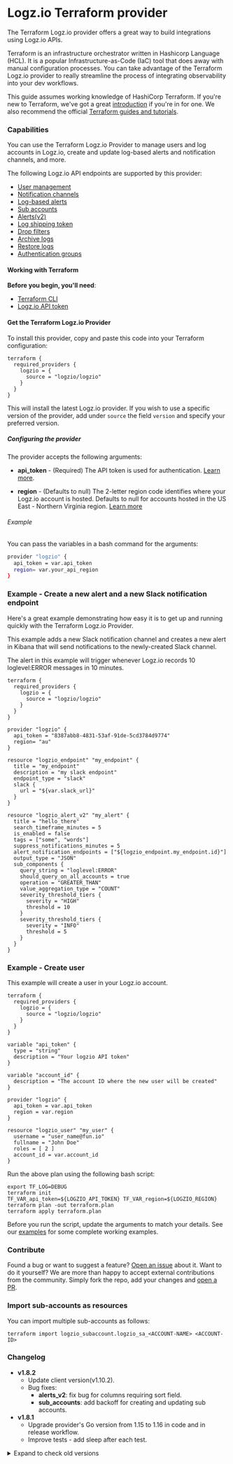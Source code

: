 # Logz.io Terraform provider

The Terraform Logz.io provider offers a great way to build integrations using Logz.io APIs.

Terraform is an infrastructure orchestrator written in Hashicorp Language (HCL). It is a popular Infrastructure-as-Code (IaC) tool that does away with manual configuration processes. You can take advantage of the Terraform Logz.io provider to really streamline the process of integrating observability into your dev workflows.

This guide assumes working knowledge of HashiCorp Terraform. If you're new to Terraform, we've got a great [introduction](https://logz.io/blog/terraform-vs-ansible-vs-puppet/) if you're in for one. We also recommend the official [Terraform guides and tutorials](https://www.terraform.io/guides/index.html).

### Capabilities

You can use the Terraform Logz.io Provider to manage users and log accounts in Logz.io, create and update log-based alerts and notification channels, and more.

The following Logz.io API endpoints are supported by this provider:

* [User management](https://docs.logz.io/api/#tag/Manage-users)
* [Notification channels](https://docs.logz.io/api/#tag/Manage-notification-endpoints)
* [Log-based alerts](https://github.com/logzio/public-api/tree/master/alerts)
* [Sub accounts](https://docs.logz.io/api/#tag/Manage-sub-accounts)
* [Alerts(v2)](https://docs.logz.io/api/#tag/Alerts)
* [Log shipping token](https://docs.logz.io/api/#tag/Manage-log-shipping-tokens)
* [Drop filters](https://docs.logz.io/api/#tag/Drop-filters)
* [Archive logs](https://docs.logz.io/api/#tag/Archive-logs)
* [Restore logs](https://docs.logz.io/api/#tag/Restore-logs)
* [Authentication groups](https://docs.logz.io/api/#tag/Authentication-groups)

#### Working with Terraform

<div class="tasklist">

**Before you begin, you'll need**:

* [Terraform CLI](https://learn.hashicorp.com/tutorials/terraform/install-cli)
* [Logz.io API token](/)

#### Get the Terraform Logz.io Provider

To install this provider, copy and paste this code into your Terraform configuration:

```hcl
terraform {
  required_providers {
    logzio = {
      source = "logzio/logzio"
    }
  }
}
```

This will install the latest Logz.io provider.
If you wish to use a specific version of the provider, add under `source` the field `version` and specify your preferred version.


##### Configuring the provider

The provider accepts the following arguments:

* **api_token** - (Required) The API token is used for authentication. [Learn more](/user-guide/tokens/api-tokens.html).

* **region** - (Defaults to null) The 2-letter region code identifies where your Logz.io account is hosted.
Defaults to null for accounts hosted in the US East - Northern Virginia region. [Learn more](https://docs.logz.io/user-guide/accounts/account-region.html)

###### Example

You can pass the variables in a bash command for the arguments:

```bash
provider "logzio" {
  api_token = var.api_token
  region= var.your_api_region
}
```
</div>


### Example - Create a new alert and a new Slack notification endpoint

Here's a great example demonstrating how easy it is to get up and running quickly with the Terraform Logz.io Provider.

This example adds a new Slack notification channel and creates a new alert in Kibana that will send notifications to the newly-created Slack channel.

The alert in this example will trigger whenever Logz.io records 10 loglevel:ERROR messages in 10 minutes.

```
terraform {
  required_providers {
    logzio = {
      source = "logzio/logzio"
    }
  }
}

provider "logzio" {
  api_token = "8387abb8-4831-53af-91de-5cd3784d9774"
  region= "au"
}

resource "logzio_endpoint" "my_endpoint" {
  title = "my_endpoint"
  description = "my slack endpoint"
  endpoint_type = "slack"
  slack {
    url = "${var.slack_url}"
  }
}

resource "logzio_alert_v2" "my_alert" {
  title = "hello_there"
  search_timeframe_minutes = 5
  is_enabled = false
  tags = ["some", "words"]
  suppress_notifications_minutes = 5
  alert_notification_endpoints = ["${logzio_endpoint.my_endpoint.id}"]
  output_type = "JSON"
  sub_components {
    query_string = "loglevel:ERROR"
    should_query_on_all_accounts = true
    operation = "GREATER_THAN"
    value_aggregation_type = "COUNT"
    severity_threshold_tiers {
      severity = "HIGH"
      threshold = 10
    }
    severity_threshold_tiers {
      severity = "INFO"
      threshold = 5
    }
  }
}
```

### Example - Create user

This example will create a user in your Logz.io account.

```
terraform {
  required_providers {
    logzio = {
      source = "logzio/logzio"
    }
  }
}

variable "api_token" {
  type = "string"
  description = "Your logzio API token"
}

variable "account_id" {
  description = "The account ID where the new user will be created"
}

provider "logzio" {
  api_token = var.api_token
  region = var.region
}

resource "logzio_user" "my_user" {
  username = "user_name@fun.io"
  fullname = "John Doe"
  roles = [ 2 ]
  account_id = var.account_id
}
```

Run the above plan using the following bash script:

```
export TF_LOG=DEBUG
terraform init
TF_VAR_api_token=${LOGZIO_API_TOKEN} TF_VAR_region=${LOGZIO_REGION} terraform plan -out terraform.plan
terraform apply terraform.plan
```

Before you run the script, update the arguments to match your details.
See our [examples](https://github.com/logzio/logzio_terraform_provider/tree/master/examples) for some complete working examples. 

### Contribute
Found a bug or want to suggest a feature? [Open an issue](https://github.com/logzio/logzio_terraform_provider/issues/new) about it.
Want to do it yourself? We are more than happy to accept external contributions from the community.
Simply fork the repo, add your changes and [open a PR](https://github.com/logzio/logzio_terraform_provider/pulls).

### Import sub-accounts as resources 

You can import multiple sub-accounts as follows:

```
terraform import logzio_subaccount.logzio_sa_<ACCOUNT-NAME> <ACCOUNT-ID>
```

### Changelog
- **v1.8.2**
    - Update client version(v1.10.2).
    - Bug fixes:
      - **alerts_v2**: fix bug for columns requiring sort field.
      - **sub_accounts**: add backoff for creating and updating sub accounts.
- **v1.8.1**
    - Upgrade provider's Go version from 1.15 to 1.16 in code and in release workflow.
    - Improve tests - add sleep after each test.

<details>
  <summary markdown="span"> Expand to check old versions </summary>
- **v1.8.0**
    - **Breaking change**: **custom endpoint** - refactor Headers - now a string of comma-seperated key-value pairs.
    - Update client version (v1.10.1) - bug fix for empty Header field.
    - Add to custom endpoint datasource Description field.
- **v1.7.0**
  - Update client version (v1.10).
  - Support [authentication groups resource](https://docs.logz.io/api/#tag/Authentication-groups).
  - `alerts_v2`: fix noisy diff for `severity_threshold_tiers`.

- **v1.6.1**
    - Update client version (v1.9.1) - bug fix for not found messages.
- **v1.6**
  - Update client version (v1.9).
  - Support [archive logs resource](https://docs.logz.io/api/#tag/Archive-logs).
  - Support [restore logs resource](https://docs.logz.io/api/#tag/Restore-logs).
- **v1.5**
    - Update client version(v1.8).
    - `sub_account`:
        - **Breaking changes:**
            - Deprecated attribute `utilization_settings`. Use `frequency_minutes` and `utilization_enabled` instead. 
        - Added attributes `flexible` and `reserved_daily_gb`.
        - Refactor tests.
        - Refactor code to use Terraform's retry.
    - `endpoint`:
        - **Breaking changes:**
            - Types naming.
        - New endpoints for OpsGenie, ServiceNow and Microsoft Teams.
        - Fix bug for `body_template` for `custom` type ([#70](https://github.com/logzio/terraform-provider-logzio/issues/70)).
        - Refactor tests.
        - Refactor code to use Terraform's retry.
    - `alerts_v2`:
        - Fix bug for `filter_must`,`filter_must_not` ([#82](https://github.com/logzio/terraform-provider-logzio/issues/82))
        - Refactor tests.
        - Refactor code to use Terraform's retry.
    - `drop_filter`:
        - Improve tests.
- v1.4
    - Update client version(v1.7).
    - Support [Drop Filter](https://docs.logz.io/api/#tag/Drop-filters) resource.
- v1.3
    - Update client version(v1.6).
    - Support Log Shipping Token resource.
- v1.2.4
    - Update client version(v1.5.3).
    - Fix `sub account` to return attributes `account_token` & `account_id`.
- v1.2.3
    - Fix bug for `custom endpoint` empty headers.
    - Allow empty sharing accounts array in `sub account`.
    - Add retry in resource `sub account`.
    - Replace module `terraform` with `terraform-plugin-sdk`. See further explanation [here](https://www.terraform.io/docs/extend/guides/v1-upgrade-guide.html).
    - Upgrade to Go v1.15.
    - Update client version(v1.5.2).
- v1.2.2
    - Update client version(v1.5.1).
    - Fix alerts_v2 sort bug.
- v1.2.1
    - Fix alerts_v2 type "TABLE" bug.
- v1.2
    - Update client version(v1.5.0).
    - Support Alerts v2 resource.
    - Fix 404 error for Alerts.
- v1.1.8
    - Update client version 
    - Fix custom endpoint headers bug
- v1.1.7
    - Published to Terraform registry    
- v1.1.5
    - Fix boolean parameters not parsed bug
    - Support import command to state
- v1.1.4
    - Support Sub Accounts resource
    - few bug fixes
    - removed circleCI  
- v1.1.3 
    - examples now use TF12
    - will now generate the meta data needed for the IntelliJ type IDE HCL plugin
    - no more travis - just circle CI
    - version bump to use the latest TF library (0.12.6), now compatible with TF12
- 1.1.2 
    - Moved some of the source code around to comply with TF provider layout convention
    - Moved the examples into an examples directory
  
</details>

